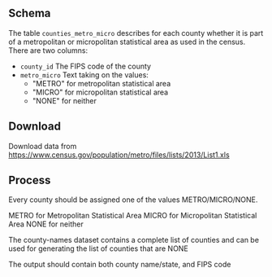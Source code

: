 ## Schema

The table `counties_metro_micro` describes for each county whether it is
part of a metropolitan or micropolitan statistical area as used in the
census. There are two columns:
 * `county_id` The FIPS code of the county
 * `metro_micro` Text taking on the values:
   - "METRO" for metropolitan statistical area
   - "MICRO" for micropolitan statistical area
   - "NONE" for neither

## Download
Download data from
<https://www.census.gov/population/metro/files/lists/2013/List1.xls>

## Process

Every county should be assigned one of the values METRO/MICRO/NONE.

METRO for Metropolitan Statistical Area
MICRO for Micropolitan Statistical Area
NONE for neither

The county-names dataset contains a complete list of counties and can be
used for generating the list of counties that are NONE

The output should contain both county name/state, and FIPS code
